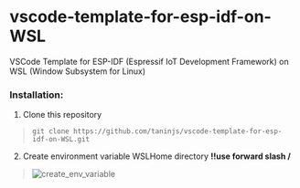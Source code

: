 # vscode-template-for-esp-idf-on-WSL
VSCode Template for ESP-IDF (Espressif IoT Development Framework) on WSL (Window Subsystem for Linux)


### Installation:
1. Clone this repository
> ```
> git clone https://github.com/taninjs/vscode-template-for-esp-idf-on-WSL.git
> ```

2. Create environment variable WSLHome directory **!!use forward slash /**

> ![create_env_variable](https://user-images.githubusercontent.com/31034969/47520280-f671c280-d8b9-11e8-8959-886cb44c264e.png)

